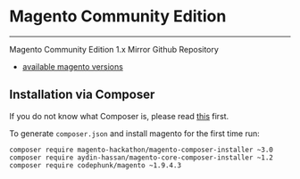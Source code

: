 # Magento Community Edition

---

Magento Community Edition 1.x Mirror Github Repository

- [available magento versions](https://github.com/codephunk/magento/releases)

## Installation via Composer

If you do not know what Composer is, please read [this](https://getcomposer.org/doc/00-intro.md) first.

To generate `composer.json` and install magento for the first time run:

```
composer require magento-hackathon/magento-composer-installer ~3.0
composer require aydin-hassan/magento-core-composer-installer ~1.2
composer require codephunk/magento ~1.9.4.3
```
